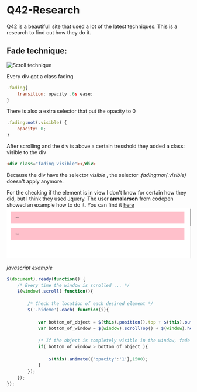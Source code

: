 # Q42-Research
Q42 is a beautifull site that used a lot of the latest techniques. This is a research to find out how they do it.

## Fade technique:
![Scroll technique](assets-readme/scroll-fade.gif)

Every div got a class fading
```javascript
.fading{
    transition: opacity .6s ease;
}
```
There is also a extra selector that put the opacity to 0
```javascript
.fading:not(.visible) {
    opacity: 0;
}
```
After scrolling and the div is above a certain tresshold they added a class: visible to the div
```html
<div class="fading visible"></div>
```
Because the div have the selector *visible* , the selector *.fading:not(.visible)* doesn't apply anymore.

For the checking if the element is in view I don't know for certain how they did, but I think they used Jquery. The user __annalarson__ from codepen showed an example how to do it. You can find it [here](https://codepen.io/annalarson/pen/GesqK)
![Code pen fade on scroll demo](assets-readme/scroll-fade-codepen-demo.gif)


*javascript example*
```javascript
$(document).ready(function() {
    /* Every time the window is scrolled ... */
    $(window).scroll( function(){

        /* Check the location of each desired element */
        $('.hideme').each( function(i){

            var bottom_of_object = $(this).position().top + $(this).outerHeight();
            var bottom_of_window = $(window).scrollTop() + $(window).height();

            /* If the object is completely visible in the window, fade it it */
            if( bottom_of_window > bottom_of_object ){

                $(this).animate({'opacity':'1'},1500);            
            }    
        });
    });
});
```
